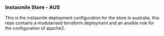 ### Instasmile Store - AUS

This is the instasmile deployment configuration for the store in australia, this repo contains
a modularised terraform deployment and an ansible role for the configuration of apache2.
